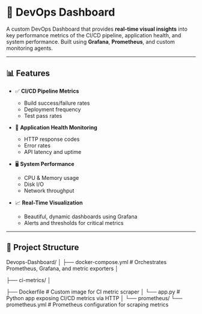 # 🚀 DevOps Dashboard

A custom DevOps Dashboard that provides **real-time visual insights** into key performance metrics of the CI/CD pipeline, application health, and system performance. Built using **Grafana**, **Prometheus**, and custom monitoring agents.

---

## 📊 Features

- ✅ **CI/CD Pipeline Metrics**
  - Build success/failure rates
  - Deployment frequency
  - Test pass rates

- 🏥 **Application Health Monitoring**
  - HTTP response codes
  - Error rates
  - API latency and uptime

- 🖥️ **System Performance**
  - CPU & Memory usage
  - Disk I/O
  - Network throughput

- 📈 **Real-Time Visualization**
  - Beautiful, dynamic dashboards using Grafana
  - Alerts and thresholds for critical metrics

---

## 📁 Project Structure

Devops-Dashboard/ │ 
├── docker-compose.yml # Orchestrates Prometheus, Grafana, and metric exporters │ 

├── ci-metrics/ │ 

├── Dockerfile # Custom image for CI metric scraper │
 └── app.py # Python app exposing CI/CD metrics via HTTP │
 └── prometheus/
 └── prometheus.yml # Prometheus configuration for scraping metrics